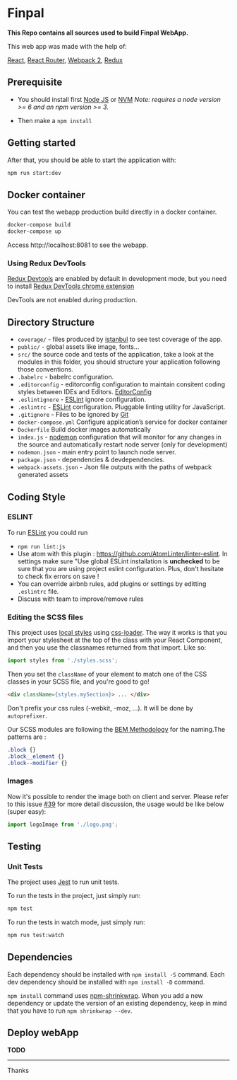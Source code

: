 # Finpal

**This Repo contains all sources used to build Finpal WebApp.**

This web app was made with the help of:

[React](https://facebook.github.io/react/),
[React Router](https://github.com/reactjs/react-router),
[Webpack 2](http://webpack.github.io/docs/),
[Redux](http://redux.js.org/)

## Prerequisite

- You should install first [Node JS](https://nodejs.org/en/) or [NVM](https://github.com/creationix/nvm)
*Note: requires a node version >= 6 and an npm version >= 3.*

- Then make a `npm install`

## Getting started

After that, you should be able to start the application with:

```bash
npm run start:dev
```

## Docker container
You can test the webapp production build directly in a docker container.

```bash
docker-compose build
docker-compose up
```

Access http://localhost:8081 to see the webapp.

### Using Redux DevTools

[Redux Devtools](https://github.com/gaearon/redux-devtools) are enabled by default in development mode, but you need to install [Redux DevTools chrome extension](https://chrome.google.com/webstore/detail/redux-devtools/lmhkpmbekcpmknklioeibfkpmmfibljd)

DevTools are not enabled during production.


## Directory Structure

* `coverage/` - files produced by [istanbul](http://gotwarlost.github.io/istanbul/) to see test coverage of the app.
* `public/` - global assets like image, fonts...
* `src/` the source code and tests of the application, take a look at the modules in this folder, you should structure your application following those conventions.
* `.babelrc` - babelrc configuration.
* `.editorconfig` - editorconfig configuration to maintain consitent coding styles between IDEs and Editors. [EditorConfig](http://editorconfig.org/)
* `.eslintignore` - [ESLint](http://eslint.org/) ignore configuration.
* `.eslintrc` - [ESLint](http://eslint.org/) configuration. Pluggable linting utility for JavaScript.
* `.gitignore` - Files to be ignored by [Git](https://git-scm.com/)
* `docker-compose.yml` Configure application’s service for docker container
* `Dockerfile` Build docker images automatically
* `index.js` - [nodemon](https://nodemon.io/) configuration that will monitor for any changes in the source and automatically restart node server (only for development)
* `nodemon.json` - main entry point to launch node server.
* `package.json` - dependencies & devdependencies.
* `webpack-assets.json` - Json file outputs with the paths of webpack generated assets


## Coding Style

### ESLINT

To run [ESLint](http://eslint.org/) you could run

- `npm run lint:js`
- Use atom with this plugin : https://github.com/AtomLinter/linter-eslint. In settings make sure "Use global ESLint installation is **unchecked** to be sure that you are using project eslint configuration. Plus, don't hesitate to check fix errors on save !
- You can override airbnb rules, add plugins or settings by editting `.eslintrc` file.
- Discuss with team to improve/remove rules

### Editing the SCSS files

This project uses [local styles](https://medium.com/seek-ui-engineering/the-end-of-global-css-90d2a4a06284) using [css-loader](https://github.com/webpack/css-loader). The way it works is that you import your stylesheet at the top of the class with your React Component, and then you use the classnames returned from that import. Like so:

```javascript
import styles from './styles.scss';
```

Then you set the `className` of your element to match one of the CSS classes in your SCSS file, and you're good to go!

```html
<div className={styles.mySection}> ... </div>
```

Don't prefix your css rules (-webkit, -moz, ...). It will be done by ``autoprefixer``.

Our SCSS modules are following the [BEM Methodology](http://csswizardry.com/2013/01/mindbemding-getting-your-head-round-bem-syntax/) for the naming.The patterns are :
```css
.block {}
.block__element {}
.block--modifier {}
```
### Images

Now it's possible to render the image both on client and server. Please refer to this issue [#39](https://github.com/erikras/react-redux-universal-hot-example/issues/39) for more detail discussion, the usage would be like below (super easy):

```javascript
import logoImage from './logo.png';
```


## Testing

### Unit Tests

The project uses [Jest](https://facebook.github.io/jest/) to run unit tests.

To run the tests in the project, just simply run:
```bash
npm test
```

To run the tests in watch mode, just simply run:
```bash
npm run test:watch
```


## Dependencies
Each dependency should be installed with `npm install -S` command.
Each dev dependency should be installed with `npm install -D` command.

`npm install` command uses [npm-shrinkwrap](https://docs.npmjs.com/cli/shrinkwrap). When you add a new dependency or update the version of an existing dependency, keep in mind that you have to run `npm shrinkwrap --dev`.


## Deploy webApp

**TODO**

---
Thanks
